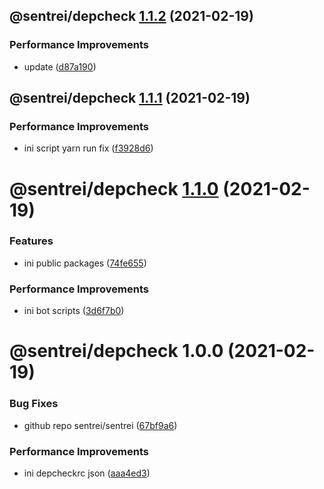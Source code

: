 ## @sentrei/depcheck [1.1.2](https://github.com/sentrei/sentrei/compare/@sentrei/depcheck@1.1.1...@sentrei/depcheck@1.1.2) (2021-02-19)


### Performance Improvements

* update ([d87a190](https://github.com/sentrei/sentrei/commit/d87a19007098910ecd31f800de17ce2698b03ebd))

## @sentrei/depcheck [1.1.1](https://github.com/sentrei/sentrei/compare/@sentrei/depcheck@1.1.0...@sentrei/depcheck@1.1.1) (2021-02-19)

### Performance Improvements

- ini script yarn run fix ([f3928d6](https://github.com/sentrei/sentrei/commit/f3928d6d1ee482697bd06e1d9ab17a47358274f5))

# @sentrei/depcheck [1.1.0](https://github.com/sentrei/sentrei/compare/@sentrei/depcheck@1.0.0...@sentrei/depcheck@1.1.0) (2021-02-19)

### Features

- ini public packages ([74fe655](https://github.com/sentrei/sentrei/commit/74fe655b534c1aa0f27463d701301fad60ebf350))

### Performance Improvements

- ini bot scripts ([3d6f7b0](https://github.com/sentrei/sentrei/commit/3d6f7b0ed5995d14c92c605758991a674b5443e4))

# @sentrei/depcheck 1.0.0 (2021-02-19)

### Bug Fixes

- github repo sentrei/sentrei ([67bf9a6](https://github.com/sentrei/sentrei/commit/67bf9a6e7c9a938567f1983426b631561e7286d1))

### Performance Improvements

- ini depcheckrc json ([aaa4ed3](https://github.com/sentrei/sentrei/commit/aaa4ed3e8824c785b10fdfd68e55160ec1cc7376))
